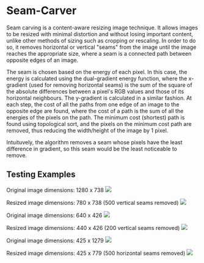 # Seam-Carver

Seam carving is a content-aware resizing image technique. It allows images to be resized with minimal distortion and without losing important content, unlike other methods of sizing such as cropping or rescaling. In order to do so, it removes horizontal or vertical "seams" from the image until the image reaches the appropriate size, where a seam is a connected path between opposite edges of an image. 

The seam is chosen based on the energy of each pixel. In this case, the energy is calculated using the dual-gradient energy function, where the x-gradient (used for removing horizontal seams) is the sum of the square of the absolute differences between a pixel's RGB values and those of its horizontal neighbours. The y-gradient is calculated in a similar fashion. At each step, the cost of all the paths from one edge of an image to the opposite edge are found, where the cost of a path is the sum of all the energies of the pixels on the path. The minimum cost (shortest) path is found using topological sort, and the pixels on the minimum cost path are removed, thus reducing the width/height of the image by 1 pixel. 

Intuituvely, the algorithm removes a seam whose pixels have the least difference in gradient, so this seam would be the least noticeable to remove. 

## Testing Examples

Original image dimensions: 1280 x 738
<img src = "https://github.com/liucalvin/Seam-Carver/tree/master/Files/surfing.jpg">

Resized image dimensions: 780 x 738 (500 vertical seams removed)
<img src = "https://github.com/liucalvin/Seam-Carver/tree/master/Files/surfing_resized.jpg">


Original image dimensions: 640 x 426
<img src = "https://github.com/liucalvin/Seam-Carver/tree/master/Files/tree.jpg">

Resized image dimensions: 440 x 426 (200 vertical seams removed)
<img src = "https://github.com/liucalvin/Seam-Carver/tree/master/Files/tree_resized.jpg">


Original image dimensions: 425 x 1279
<img src = "https://github.com/liucalvin/Seam-Carver/tree/master/Files/wood.jpg">

Resized image dimensions: 425 x 779 (500 horizontal seams removed)
<img src = "https://github.com/liucalvin/Seam-Carver/tree/master/Files/wood_resized.jpg">
